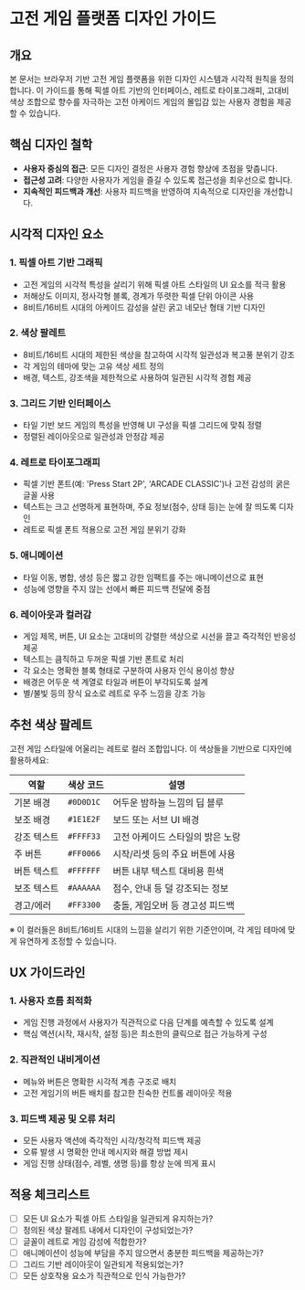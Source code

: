 # 고전 게임 플랫폼 디자인 가이드

## 개요
본 문서는 브라우저 기반 고전 게임 플랫폼을 위한 디자인 시스템과 시각적 원칙을 정의합니다. 
이 가이드를 통해 픽셀 아트 기반의 인터페이스, 레트로 타이포그래피, 고대비 색상 조합으로 
향수를 자극하는 고전 아케이드 게임의 몰입감 있는 사용자 경험을 제공할 수 있습니다.

## 핵심 디자인 철학
- **사용자 중심의 접근**: 모든 디자인 결정은 사용자 경험 향상에 초점을 맞춥니다.
- **접근성 고려**: 다양한 사용자가 게임을 즐길 수 있도록 접근성을 최우선으로 합니다.
- **지속적인 피드백과 개선**: 사용자 피드백을 반영하여 지속적으로 디자인을 개선합니다.

## 시각적 디자인 요소

### 1. 픽셀 아트 기반 그래픽
- 고전 게임의 시각적 특성을 살리기 위해 픽셀 아트 스타일의 UI 요소를 적극 활용
- 저해상도 이미지, 정사각형 블록, 경계가 뚜렷한 픽셀 단위 아이콘 사용
- 8비트/16비트 시대의 아케이드 감성을 살린 굵고 네모난 형태 기반 디자인

### 2. 색상 팔레트
- 8비트/16비트 시대의 제한된 색상을 참고하여 시각적 일관성과 복고풍 분위기 강조
- 각 게임의 테마에 맞는 고유 색상 세트 정의
- 배경, 텍스트, 강조색을 제한적으로 사용하여 일관된 시각적 경험 제공

### 3. 그리드 기반 인터페이스
- 타일 기반 보드 게임의 특성을 반영해 UI 구성을 픽셀 그리드에 맞춰 정렬
- 정렬된 레이아웃으로 일관성과 안정감 제공

### 4. 레트로 타이포그래피
- 픽셀 기반 폰트(예: 'Press Start 2P', 'ARCADE CLASSIC')나 고전 감성의 굵은 글꼴 사용
- 텍스트는 크고 선명하게 표현하며, 주요 정보(점수, 상태 등)는 눈에 잘 띄도록 디자인
- 레트로 픽셀 폰트 적용으로 고전 게임 분위기 강화

### 5. 애니메이션
- 타일 이동, 병합, 생성 등은 짧고 강한 임팩트를 주는 애니메이션으로 표현
- 성능에 영향을 주지 않는 선에서 빠른 피드백 전달에 중점

### 6. 레이아웃과 컬러감
- 게임 제목, 버튼, UI 요소는 고대비의 강렬한 색상으로 시선을 끌고 즉각적인 반응성 제공
- 텍스트는 큼직하고 두꺼운 픽셀 기반 폰트로 처리
- 각 요소는 명확한 블록 형태로 구분하여 사용자 인식 용이성 향상
- 배경은 어두운 색 계열로 타일과 버튼이 부각되도록 설계
- 별/불빛 등의 장식 요소로 레트로 우주 느낌을 강조 가능

## 추천 색상 팔레트

고전 게임 스타일에 어울리는 레트로 컬러 조합입니다. 이 색상들을 기반으로 디자인에 활용하세요:

| 역할 | 색상 코드 | 설명 |
|------|-----------|------|
| 기본 배경 | `#0D0D1C` | 어두운 밤하늘 느낌의 딥 블루 |
| 보조 배경 | `#1E1E2F` | 보드 또는 서브 UI 배경 |
| 강조 텍스트 | `#FFFF33` | 고전 아케이드 스타일의 밝은 노랑 |
| 주 버튼 | `#FF0066` | 시작/리셋 등의 주요 버튼에 사용 |
| 버튼 텍스트 | `#FFFFFF` | 버튼 내부 텍스트 대비용 흰색 |
| 보조 텍스트 | `#AAAAAA` | 점수, 안내 등 덜 강조되는 정보 |
| 경고/에러 | `#FF3300` | 충돌, 게임오버 등 경고성 피드백 |

※ 이 컬러들은 8비트/16비트 시대의 느낌을 살리기 위한 기준안이며, 각 게임 테마에 맞게 유연하게 조정할 수 있습니다.

## UX 가이드라인

### 1. 사용자 흐름 최적화
- 게임 진행 과정에서 사용자가 직관적으로 다음 단계를 예측할 수 있도록 설계
- 핵심 액션(시작, 재시작, 설정 등)은 최소한의 클릭으로 접근 가능하게 구성

### 2. 직관적인 내비게이션
- 메뉴와 버튼은 명확한 시각적 계층 구조로 배치
- 고전 게임기의 버튼 배치를 참고한 친숙한 컨트롤 레이아웃 적용

### 3. 피드백 제공 및 오류 처리
- 모든 사용자 액션에 즉각적인 시각/청각적 피드백 제공
- 오류 발생 시 명확한 안내 메시지와 해결 방법 제시
- 게임 진행 상태(점수, 레벨, 생명 등)를 항상 눈에 띄게 표시

## 적용 체크리스트
- [ ] 모든 UI 요소가 픽셀 아트 스타일을 일관되게 유지하는가?
- [ ] 정의된 색상 팔레트 내에서 디자인이 구성되었는가?
- [ ] 글꼴이 레트로 게임 감성에 적합한가?
- [ ] 애니메이션이 성능에 부담을 주지 않으면서 충분한 피드백을 제공하는가?
- [ ] 그리드 기반 레이아웃이 일관되게 적용되었는가?
- [ ] 모든 상호작용 요소가 직관적으로 인식 가능한가?
